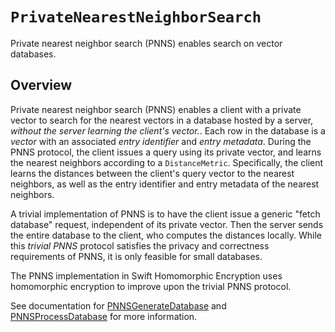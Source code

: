 # ``PrivateNearestNeighborSearch``

Private nearest neighbor search (PNNS) enables search on vector databases.

## Overview

Private nearest neighbor search (PNNS) enables a client with a private vector to search for the nearest vectors in a database hosted by a server, *without the server learning the client's vector.*.
Each row in the database is a *vector* with an associated *entry identifier* and *entry metadata*.
During the PNNS protocol, the client issues a query using its private vector, and learns the nearest neighbors according to a ``DistanceMetric``.
Specifically, the client learns the distances between the client's query vector to the nearest neighbors, as well as the entry identifier and entry metadata of the nearest neighbors.

A trivial implementation of PNNS is to have the client issue a generic "fetch database" request, independent of its private vector.
Then the server sends the entire database to the client, who computes the distances locally.
While this *trivial PNNS* protocol satisfies the privacy and correctness requirements of PNNS, it is only feasible for small databases.

The PNNS implementation in Swift Homomorphic Encryption uses homomorphic encryption to improve upon the trivial PNNS protocol.

See documentation for [PNNSGenerateDatabase](https://swiftpackageindex.com/apple/swift-homomorphic-encryption/1.0.2/documentation/pnnsgeneratedatabase) and  [PNNSProcessDatabase](https://swiftpackageindex.com/apple/swift-homomorphic-encryption/1.0.2/documentation/pnnsprocessdatabase) for more information.
